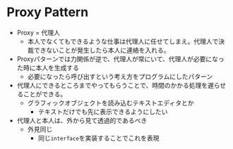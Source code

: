 # Proxy Pattern
- Proxy = 代理人
	- 本人でなくてもできるような仕事は代理人に任せてしまえ。代理人で決裁できないことが発生したら本人に連絡を入れる。
- Proxyパターンでは力関係が逆で、代理人が常にいて、代理人が必要になった時に本人を生成する
	- 必要になったら呼び出すという考え方をプログラムにしたパターン
- 代理人にできるところまでやってもらうことで、時間のかかる処理を遅らせることができる。
	- グラフィックオブジェクトを読み込むテキストエディタとか
		- テキストだけでも先に表示できるようにしたい
- 代理人と本人は、外から見て透過的であるべき
	- 外見同じ
		- 同じ`interface`を実装することでこれを表現